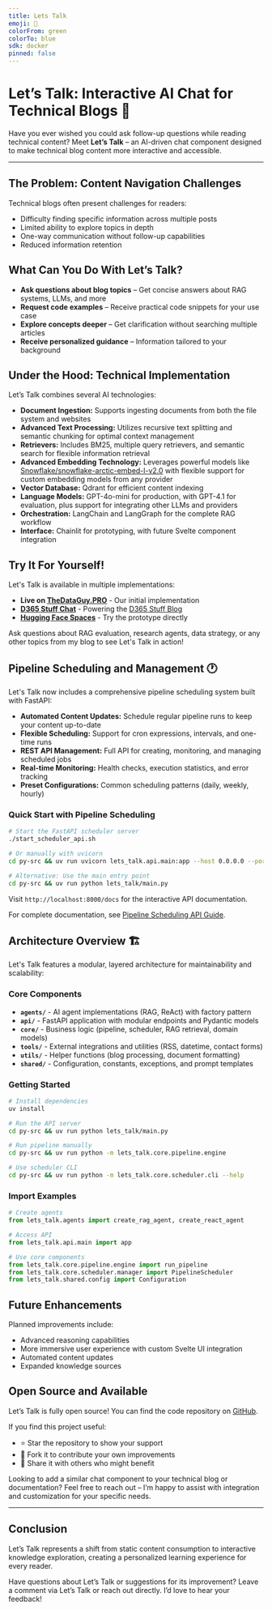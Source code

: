 ```yaml
---
title: Lets Talk
emoji: 🐨
colorFrom: green
colorTo: blue
sdk: docker
pinned: false
---
```


# Let’s Talk: Interactive AI Chat for Technical Blogs 🐨

Have you ever wished you could ask follow-up questions while reading technical content? Meet **Let’s Talk** – an AI-driven chat component designed to make technical blog content more interactive and accessible.

---

## The Problem: Content Navigation Challenges

Technical blogs often present challenges for readers:

- Difficulty finding specific information across multiple posts
- Limited ability to explore topics in depth
- One-way communication without follow-up capabilities
- Reduced information retention

## What Can You Do With Let’s Talk?

- **Ask questions about blog topics** – Get concise answers about RAG systems, LLMs, and more
- **Request code examples** – Receive practical code snippets for your use case
- **Explore concepts deeper** – Get clarification without searching multiple articles
- **Receive personalized guidance** – Information tailored to your background

## Under the Hood: Technical Implementation

Let’s Talk combines several AI technologies:

- **Document Ingestion:** Supports ingesting documents from both the file system and websites
- **Advanced Text Processing:** Utilizes recursive text splitting and semantic chunking for optimal context management
- **Retrievers:** Includes BM25, multiple query retrievers, and semantic search for flexible information retrieval
- **Advanced Embedding Technology:** Leverages powerful models like [Snowflake/snowflake-arctic-embed-l-v2.0](https://huggingface.co/Snowflake/snowflake-arctic-embed-l-v2.0) with flexible support for custom embedding models from any provider
- **Vector Database:** Qdrant for efficient content indexing
- **Language Models:** GPT-4o-mini for production, with GPT-4.1 for evaluation, plus support for integrating other LLMs and providers
- **Orchestration:** LangChain and LangGraph for the complete RAG workflow
- **Interface:** Chainlit for prototyping, with future Svelte component integration

## Try It For Yourself!

Let's Talk is available in multiple implementations:

- **Live on [TheDataGuy.PRO](https://thedataguy.pro/)** - Our initial implementation
- **[D365 Stuff Chat](https://huggingface.co/spaces/mafzaal/d365stuff-chat)** - Powering the [D365 Stuff Blog](https://www.d365stuff.co/)
- **[Hugging Face Spaces](https://huggingface.co/spaces/mafzaal/lets_talk)** - Try the prototype directly

Ask questions about RAG evaluation, research agents, data strategy, or any other topics from my blog to see Let's Talk in action!

## Pipeline Scheduling and Management 🕐

Let's Talk now includes a comprehensive pipeline scheduling system built with FastAPI:

- **Automated Content Updates:** Schedule regular pipeline runs to keep your content up-to-date
- **Flexible Scheduling:** Support for cron expressions, intervals, and one-time runs
- **REST API Management:** Full API for creating, monitoring, and managing scheduled jobs
- **Real-time Monitoring:** Health checks, execution statistics, and error tracking
- **Preset Configurations:** Common scheduling patterns (daily, weekly, hourly)

### Quick Start with Pipeline Scheduling

```bash
# Start the FastAPI scheduler server
./start_scheduler_api.sh

# Or manually with uvicorn
cd py-src && uv run uvicorn lets_talk.api.main:app --host 0.0.0.0 --port 8000

# Alternative: Use the main entry point
cd py-src && uv run python lets_talk/main.py
```

Visit `http://localhost:8000/docs` for the interactive API documentation.

For complete documentation, see [Pipeline Scheduling API Guide](docs/PIPELINE_SCHEDULING_API.md).

## Architecture Overview 🏗️

Let's Talk features a modular, layered architecture for maintainability and scalability:

### Core Components

- **`agents/`** - AI agent implementations (RAG, ReAct) with factory pattern
- **`api/`** - FastAPI application with modular endpoints and Pydantic models
- **`core/`** - Business logic (pipeline, scheduler, RAG retrieval, domain models)
- **`tools/`** - External integrations and utilities (RSS, datetime, contact forms)
- **`utils/`** - Helper functions (blog processing, document formatting)
- **`shared/`** - Configuration, constants, exceptions, and prompt templates

### Getting Started

```bash
# Install dependencies
uv install

# Run the API server
cd py-src && uv run python lets_talk/main.py

# Run pipeline manually
cd py-src && uv run python -m lets_talk.core.pipeline.engine

# Use scheduler CLI
cd py-src && uv run python -m lets_talk.core.scheduler.cli --help
```

### Import Examples

```python
# Create agents
from lets_talk.agents import create_rag_agent, create_react_agent

# Access API
from lets_talk.api.main import app

# Use core components
from lets_talk.core.pipeline.engine import run_pipeline
from lets_talk.core.scheduler.manager import PipelineScheduler
from lets_talk.shared.config import Configuration
```

## Future Enhancements

Planned improvements include:

- Advanced reasoning capabilities
- More immersive user experience with custom Svelte UI integration
- Automated content updates
- Expanded knowledge sources

## Open Source and Available

Let’s Talk is fully open source! You can find the code repository on [GitHub](https://github.com/mafzaal/lets-talk).

If you find this project useful:

- ⭐ Star the repository to show your support
- 🔄 Fork it to contribute your own improvements
- 🔗 Share it with others who might benefit

Looking to add a similar chat component to your technical blog or documentation? Feel free to reach out – I’m happy to assist with integration and customization for your specific needs.

---

## Conclusion

Let’s Talk represents a shift from static content consumption to interactive knowledge exploration, creating a personalized learning experience for every reader.

Have questions about Let’s Talk or suggestions for its improvement? Leave a comment via Let’s Talk or reach out directly. I’d love to hear your feedback!
